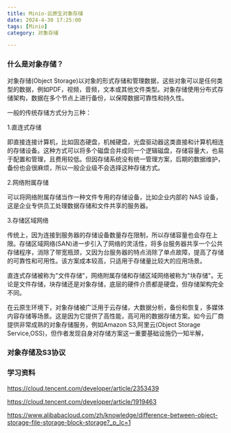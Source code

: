 ```yaml
---
title: Minio-云原生对象存储
date: 2024-4-30 17:25:00
tags: [Minio]
category: 对象存储

---
```


### 什么是对象存储？

对象存储(Object Storage)以对象的形式存储和管理数据，这些对象可以是任何类型的数据，例如PDF，视频，音频，文本或其他文件类型。对象存储使用分布式存储架构，数据在多个节点上进行备份，以保障数据可靠性和持久性。

一般的传统存储方式分为三种：

1.直连式存储

即直接连接计算机，比如固态硬盘，机械硬盘，光盘驱动器这类直接和计算机相连的存储设备。这种方式可以将多个磁盘合并成同一个逻辑磁盘，存储容量大，也易于配置和管理，且费用较低。但因存储系统没有统一管理方案，后期的数据维护，备份也会很麻烦，所以一般企业级不会选择这种存储方式。

2.网络附属存储

可以将网络附属存储当作一种文件专用的存储设备，比如企业内部的 NAS 设备，这是企业专供员工处理数据存储和文件共享的服务器。

3.存储区域网络

传统上，因为连接到服务器的存储设备数量存在限制，所以存储容量也会存在上限。存储区域网络(SAN)进一步引入了网络的灵活性，将多台服务器共享一个公共存储程序，消除了带宽瓶颈，又因为台服务器的特点消除了单点故障，提高了存储的可靠性和可用性。该方案成本较高，只适用于存储量比较大的应用场景。

直连式存储被称为"文件存储"，网络附属存储和存储区域网络被称为"块存储"。无论是文件存储，块存储还是对象存储，底层的硬件介质都是硬盘，但存储架构完全不同。

在云原生环境下，对象存储被广泛用于云存储，大数据分析，备份和恢复，多媒体内容存储等场景。这是因为它提供了高性能，高可用的数据存储方案。如今云厂商提供非常成熟的对象存储服务，例如Amazon S3,阿里云(Object Storage Service,OSS)，但作者发现自身对存储方案这一重要基础设施仍一知半解，



### 对象存储及S3协议











### 学习资料

https://cloud.tencent.com/developer/article/2353439

https://cloud.tencent.com/developer/article/1919463

https://www.alibabacloud.com/zh/knowledge/difference-between-object-storage-file-storage-block-storage?_p_lc=1

